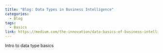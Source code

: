 ```yaml
---
title: "Blog: Data Types in Business Intelligence"
categories:
  - Blog
tags:
  - Basics
link: https://medium.com/the-innovation/data-basics-of-business-intelligence-f31ca2fbdcd0
---
```

Intro to data type basics
